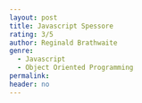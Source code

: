 ```yaml
---
layout: post
title: Javascript Spessore
rating: 3/5
author: Reginald Brathwaite
genre:
  - Javascript
  - Object Oriented Programming
permalink:
header: no
---
```

